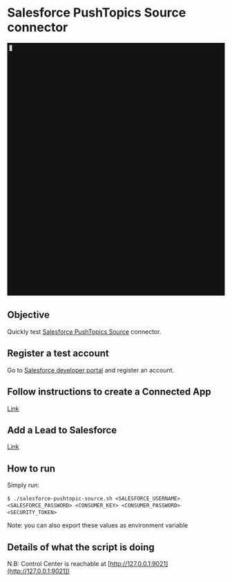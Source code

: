 # Salesforce PushTopics Source connector

![asciinema](https://github.com/vdesabou/gifs/blob/master/connect/connect-salesforce-pushtopics-source/asciinema.gif?raw=true)

## Objective

Quickly test [Salesforce PushTopics Source](https://docs.confluent.io/current/connect/kafka-connect-salesforce/pushtopics/salesforce_pushtopic_source_connector_quickstart.html#example-configure-salesforce-pushtopic-source-connector) connector.



## Register a test account

Go to [Salesforce developer portal](https://developer.salesforce.com/signup/) and register an account.

## Follow instructions to create a Connected App

[Link](https://docs.confluent.io/current/connect/kafka-connect-salesforce/pushtopics/salesforce_pushtopic_source_connector_quickstart.html#salesforce-account)

## Add a Lead to Salesforce

[Link](https://docs.confluent.io/current/connect/kafka-connect-salesforce/pushtopics/salesforce_pushtopic_source_connector_quickstart.html#add-a-lead-to-salesforce)

## How to run

Simply run:

```
$ ./salesforce-pushtopic-source.sh <SALESFORCE_USERNAME> <SALESFORCE_PASSWORD> <CONSUMER_KEY> <CONSUMER_PASSWORD> <SECURITY_TOKEN>
```

Note: you can also export these values as environment variable

## Details of what the script is doing



N.B: Control Center is reachable at [http://127.0.0.1:9021](http://127.0.0.1:9021])
